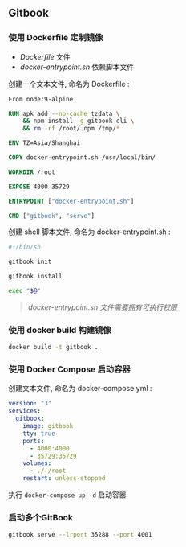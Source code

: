 ## Gitbook

### 使用 Dockerfile 定制镜像

* *Dockerfile* 文件
* *docker-entrypoint.sh* 依赖脚本文件

创建一个文本文件, 命名为 Dockerfile :

```dockerfile
From node:9-alpine

RUN apk add --no-cache tzdata \
    && npm install -g gitbook-cli \
    && rm -rf /root/.npm /tmp/*

ENV TZ=Asia/Shanghai

COPY docker-entrypoint.sh /usr/local/bin/

WORKDIR /root

EXPOSE 4000 35729

ENTRYPOINT ["docker-entrypoint.sh"]

CMD ["gitbook", "serve"]
```

创建 shell 脚本文件, 命名为 docker-entrypoint.sh :

```bash
#!/bin/sh

gitbook init

gitbook install

exec "$@"
```

> *docker-entrypoint.sh 文件需要拥有可执行权限*

### 使用 docker build 构建镜像

```bash
docker build -t gitbook .
```

### 使用 Docker Compose 启动容器

创建文本文件, 命名为 docker-compose.yml :

```yaml
version: "3" 
services:
  gitbook:
    image: gitbook
    tty: true
    ports:
      - 4000:4000
      - 35729:35729
    volumes:
      - ./:/root
    restart: unless-stopped
```

执行 `docker-compose up -d` 启动容器

### 启动多个GitBook

```bash
gitbook serve --lrport 35288 --port 4001
```
